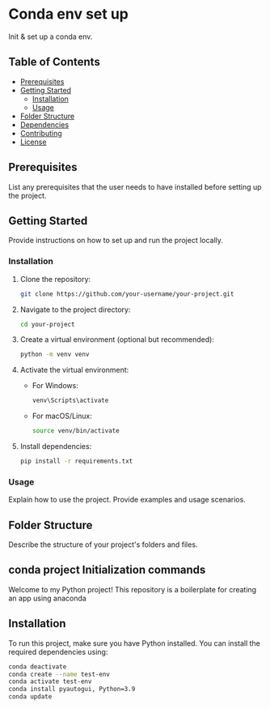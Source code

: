 # Conda env set up

Init & set up a conda env.

## Table of Contents

- [Prerequisites](#prerequisites)
- [Getting Started](#getting-started)
  - [Installation](#installation)
  - [Usage](#usage)
- [Folder Structure](#folder-structure)
- [Dependencies](#dependencies)
- [Contributing](#contributing)
- [License](#license)

## Prerequisites

List any prerequisites that the user needs to have installed before setting up the project.

## Getting Started

Provide instructions on how to set up and run the project locally.

### Installation

1. Clone the repository:

    ```bash
    git clone https://github.com/your-username/your-project.git
    ```

2. Navigate to the project directory:

    ```bash
    cd your-project
    ```

3. Create a virtual environment (optional but recommended):

    ```bash
    python -m venv venv
    ```

4. Activate the virtual environment:

    - For Windows:

        ```bash
        venv\Scripts\activate
        ```

    - For macOS/Linux:

        ```bash
        source venv/bin/activate
        ```

5. Install dependencies:

    ```bash
    pip install -r requirements.txt
    ```

### Usage

Explain how to use the project. Provide examples and usage scenarios.

## Folder Structure

Describe the structure of your project's folders and files.

## conda project Initialization commands

Welcome to my Python project! This repository is a boilerplate for creating an app using anaconda

## Installation

To run this project, make sure you have Python installed. You can install the required dependencies using:

```bash
conda deactivate
conda create --name test-env
conda activate test-env
conda install pyautogui, Python=3.9
conda update


